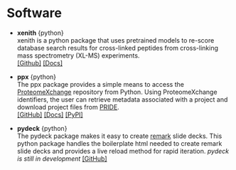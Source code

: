 # Software
* **xenith** {python} <br>
xenith is a python package that uses pretrained models to re-score database search results for cross-linked peptides from cross-linking mass spectrometry (XL-MS) experiments. <br> [[Github]](https://github.com/wfondrie/xenith) [[Docs]](https://xenith.readthedocs.io)

* **ppx** {python} <br>
The ppx package provides a simple means to access the [ProteomeXchange](http://www.proteomexchange.org/) repository from Python. Using ProteomeXchange identifiers, the user can retrieve metadata associated with a project and download project files from [PRIDE](https://www.ebi.ac.uk/pride/archive/). <br>
[[GitHub]](https://github.com/wfondrie/ppx) [[Docs]](https://ppx.readthedocs.io) [[PyPI]](https://pypi.org/project/ppx/)  

* **pydeck** {python} <br>
The pydeck package makes it easy to create [remark](https://github.com/gnab/remark) slide decks. This python package handles the boilerplate html needed to create remark slide decks and provides a live reload method for rapid iteration. *pydeck is still in development* [[GitHub]](https://github.com/wfondrie/pydeck)